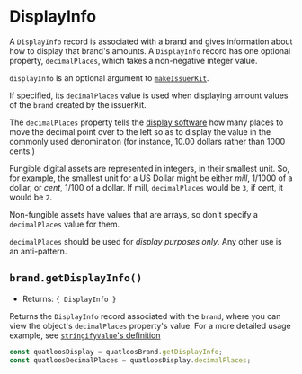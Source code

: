 # DisplayInfo

A `DisplayInfo` record is associated with a brand and gives information about how to display that 
brand's amounts. A `DisplayInfo` record has one optional property, `decimalPlaces`, which takes a non-negative integer value.

`displayInfo` is an optional argument to [`makeIssuerKit`](./issuer.md#makeissuerkit-allegedname-amountmathkind-displayinfo).

If specified, its `decimalPlaces` value is used when displaying amount values of the `brand` created by the issuerKit.

The `decimalPlaces` property tells the [display software](https://github.com/Agoric/agoric-sdk/tree/master/packages/ui-components) 
how many places to move the decimal point over to the left so as to display the value
in the commonly used denomination (for instance, 10.00 dollars rather than 1000 cents.) 

Fungible digital assets are represented in integers, in their smallest unit.
So, for example, the smallest unit for a US Dollar might be either *mill*, 1/1000 of a 
dollar, or *cent*, 1/100 of a dollar. If mill, `decimalPlaces` would be `3`, if cent, it
would be `2`. 

Non-fungible assets have values that are arrays, so don't specify a `decimalPlaces` value
for them. 

`decimalPlaces` should be used for *display purposes only*. Any
other use is an anti-pattern.

## `brand.getDisplayInfo()`
- Returns: `{ DisplayInfo }`

Returns the `DisplayInfo` record associated with the `brand`, where
you can view the object's `decimalPlaces` property's value. For a more
detailed usage example, 
see [`stringifyValue`'s definition](https://github.com/Agoric/agoric-sdk/blob/477feeba3c013fa02b1955f4ccae9b55e5dc6c2f/packages/ui-components/src/display/display.js#L57)

```js
const quatloosDisplay = quatloosBrand.getDisplayInfo;
const quatloosDecimalPlaces = quatloosDisplay.decimalPlaces;
```
